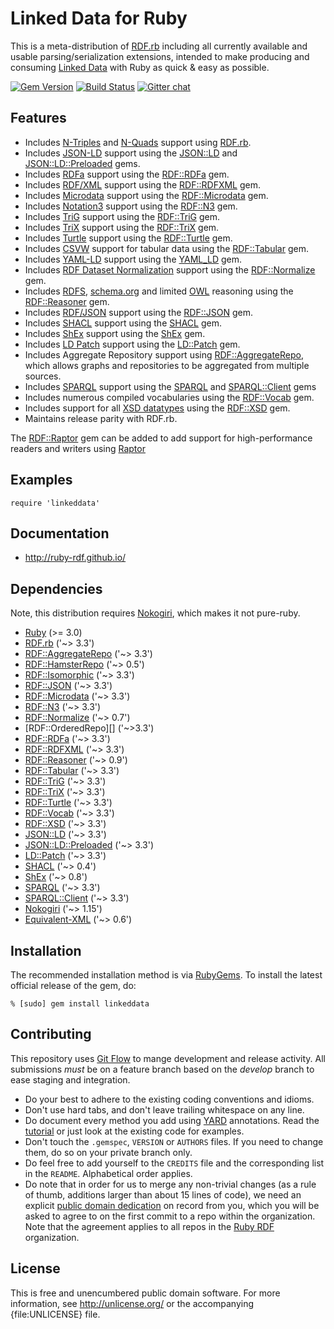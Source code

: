 # Linked Data for Ruby

This is a meta-distribution of [RDF.rb][] including all currently available
and usable parsing/serialization extensions, intended to make producing and
consuming [Linked Data][] with Ruby as quick & easy as possible.

[![Gem Version](https://badge.fury.io/rb/linkeddata.svg)](http://badge.fury.io/rb/linkeddata)
[![Build Status](https://github.com/ruby-rdf/linkeddata/workflows/CI/badge.svg?branch=develop)](https://github.com/ruby-rdf/linkeddata/actions?query=workflow%3ACI)
[![Gitter chat](https://badges.gitter.im/ruby-rdf/rdf.png)](https://gitter.im/ruby-rdf/rdf)

## Features

* Includes [N-Triples][] and [N-Quads][] support using [RDF.rb][].
* Includes [JSON-LD][] support using the [JSON::LD][] and [JSON::LD::Preloaded] gems.
* Includes [RDFa][] support using the [RDF::RDFa][] gem.
* Includes [RDF/XML][] support using the [RDF::RDFXML][] gem.
* Includes [Microdata][] support using the [RDF::Microdata][] gem.
* Includes [Notation3][] support using the [RDF::N3][] gem.
* Includes [TriG][] support using the [RDF::TriG][] gem.
* Includes [TriX][] support using the [RDF::TriX][] gem.
* Includes [Turtle][] support using the [RDF::Turtle][] gem.
* Includes [CSVW][] support for tabular data using the [RDF::Tabular][] gem.
* Includes [YAML-LD][] support using the [YAML_LD][]  gem.
* Includes [RDF Dataset Normalization][Normalization] support using the [RDF::Normalize][] gem.
* Includes  [RDFS][], [schema.org][] and limited [OWL][] reasoning using the [RDF::Reasoner][] gem.
* Includes [RDF/JSON][] support using the [RDF::JSON][] gem.
* Includes [SHACL][] support using the [SHACL][] gem.
* Includes [ShEx][] support using the [ShEx][] gem.
* Includes [LD Patch][] support using the [LD::Patch][] gem.
* Includes Aggregate Repository support using [RDF::AggregateRepo][], which allows graphs and repositories to be aggregated from multiple sources.
* Includes [SPARQL][] support using the [SPARQL][SPARQL gem] and [SPARQL::Client][] gems
* Includes numerous compiled vocabularies using the [RDF::Vocab][] gem.
* Includes support for all [XSD datatypes][] using the [RDF::XSD][] gem.
* Maintains release parity with RDF.rb.

The [RDF::Raptor][] gem can be added to add support for high-performance readers and writers using [Raptor][]
## Examples

    require 'linkeddata'

## Documentation

* <http://ruby-rdf.github.io/>

## Dependencies
Note, this distribution requires [Nokogiri][], which makes it not pure-ruby.

* [Ruby](https://www.ruby-lang.org/en/) (>= 3.0)
* [RDF.rb][] ('~> 3.3')
* [RDF::AggregateRepo][] ('~> 3.3')
* [RDF::HamsterRepo][] ('~> 0.5')
* [RDF::Isomorphic][] ('~> 3.3')
* [RDF::JSON][] ('~> 3.3')
* [RDF::Microdata][] ('~> 3.3')
* [RDF::N3][] ('~> 3.3')
* [RDF::Normalize][] ('~> 0.7')
* [RDF::OrderedRepo][] ('~>3.3')
* [RDF::RDFa][] ('~> 3.3')
* [RDF::RDFXML][] ('~> 3.3')
* [RDF::Reasoner][] ('~> 0.9')
* [RDF::Tabular][] ('~> 3.3')
* [RDF::TriG][] ('~> 3.3')
* [RDF::TriX][] ('~> 3.3')
* [RDF::Turtle][] ('~> 3.3')
* [RDF::Vocab][] ('~> 3.3')
* [RDF::XSD][] ('~> 3.3')
* [JSON::LD][] ('~> 3.3')
* [JSON::LD::Preloaded][] ('~> 3.3')
* [LD::Patch][] ('~> 3.3')
* [SHACL][SHACL gem] ('~> 0.4')
* [ShEx][ShEx gem] ('~> 0.8')
* [SPARQL][SPARQL gem] ('~> 3.3')
* [SPARQL::Client][] ('~> 3.3')
* [Nokogiri][] ('~> 1.15')
* [Equivalent-XML](https://rubygems.org/gems/equivalent-xml) ('~> 0.6')

## Installation

The recommended installation method is via [RubyGems](https://rubygems.org/).
To install the latest official release of the gem, do:

    % [sudo] gem install linkeddata

## Contributing
This repository uses [Git Flow](https://github.com/nvie/gitflow) to mange development and release activity. All submissions _must_ be on a feature branch based on the _develop_ branch to ease staging and integration.

* Do your best to adhere to the existing coding conventions and idioms.
* Don't use hard tabs, and don't leave trailing whitespace on any line.
* Do document every method you add using [YARD][] annotations. Read the
  [tutorial][YARD-GS] or just look at the existing code for examples.
* Don't touch the `.gemspec`, `VERSION` or `AUTHORS` files. If you need to
  change them, do so on your private branch only.
* Do feel free to add yourself to the `CREDITS` file and the corresponding
  list in the `README`. Alphabetical order applies.
* Do note that in order for us to merge any non-trivial changes (as a rule
  of thumb, additions larger than about 15 lines of code), we need an
  explicit [public domain dedication][PDD] on record from you,
  which you will be asked to agree to on the first commit to a repo within the organization.
  Note that the agreement applies to all repos in the [Ruby RDF](https://github.com/ruby-rdf/) organization.

## License

This is free and unencumbered public domain software. For more information,
see <http://unlicense.org/> or the accompanying {file:UNLICENSE} file.

[YARD]:             https://yardoc.org/
[YARD-GS]:          https://rubydoc.info/docs/yard/file/docs/GettingStarted.md
[PDD]:              https://unlicense.org/#unlicensing-contributions

[RDF.rb]:             https://ruby-rdf.github.io/rdf
[RDF::AggregateRepo]: https://ruby-rdf.github.io/rdf-aggregate-repo
[RDF::HamsterRepo]:    https://ruby-rdf.github.io/rdf-hamster-repo
[RDF::Isomorphic]:    https://ruby-rdf.github.io/rdf-isomorphic
[RDF::JSON]:          https://ruby-rdf.github.io/rdf-json
[RDF::Microdata]:     https://ruby-rdf.github.io/rdf-microdata
[RDF::N3]:            https://ruby-rdf.github.io/rdf-n3
[RDF::Normalize]:     https://ruby-rdf.github.io/rdf-normalize
[RDF::Ordredepo]:    https://ruby-rdf.github.io/rdf-ordered-repo
[RDF::Raptor]:        https://ruby-rdf.github.io/rdf-raptor
[RDF::RDFa]:          https://ruby-rdf.github.io/rdf-rdfa
[RDF::RDFXML]:        https://ruby-rdf.github.io/rdf-rdfxml
[RDF::Reasoner]:      https://ruby-rdf.github.io/rdf-reasoner
[RDF::Tabular]:       https://ruby-rdf.github.io/rdf-tabular
[RDF::TriG]:          https://ruby-rdf.github.io/rdf-trig
[RDF::TriX]:          https://ruby-rdf.github.io/rdf-trix
[RDF::Turtle]:        https://ruby-rdf.github.io/rdf-turtle
[RDF::Vocab]:         https://ruby-rdf.github.io/rdf-vocab
[RDF::XSD]:           https://ruby-rdf.github.io/rdf-xsd
[JSON::LD]:           https://ruby-rdf.github.io/json-ld
[JSON::LD::Preloaded]: https://ruby-rdf.github.io/json-ld-preloaded
[LD::Patch]:          https://ruby-rdf.github.io/ld-patch
[SHACL gem]:           https://ruby-rdf.github.io/shacl
[ShEx gem]:           https://ruby-rdf.github.io/shex
[SPARQL gem]:         https://ruby-rdf.github.io/sparql
[SPARQL::Client]:     https://ruby-rdf.github.io/sparql-client
[YAML_LD]:           https://ruby-rdf.github.io/yaml-ld

[Linked Data]:        http://linkeddata.org/
[CSVW]:               https://www.w3.org/standards/techs/csv#w3c_all
[JSON-LD]:            http://www.w3.org/TR/json-ld/ "JSON-LD 1.1"
[LD Patch]:           http://www.w3.org/TR/ldpatch/ "LD Patch"
[Microdata]:          http://www.w3.org/TR/microdata-rdf/ "Microdata to RDF"
[N-Quads]:            http://www.w3.org/TR/n-quads/ "N-Quads"
[N-Triples]:          http://www.w3.org/TR/n-triples/ "N-Triples"
[Nokogiri]:           https://rubygems.org/gems/nokogiri
[Normalization]:      https://json-ld.github.io/normalization/spec/ "RDF Dataset Normalization"
[Notation3]:          https://www.w3.org/TeamSubmission/n3/
[OWL]:                http://www.w3.org/TR/owl2-overview/
[Raptor]:   http://librdf.org/raptor/
[RDF/JSON]:           https://dvcs.w3.org/hg/rdf/raw-file/default/rdf-json/index.html
[RDF/XML]:            http://www.w3.org/TR/rdf-syntax-grammar/
[RDFa]:               http://www.w3.org/TR/rdfa-core/
[RDFS]:               http://www.w3.org/TR/rdf11-mt/
[schema.org]:         http://schema.org/
[SHACL]:               https://www.w3.org/TR/shacl/
[ShEx]:               http://shex.io/shex-semantics/
[SPARQL]:             http://www.w3.org/TR/sparql11-overview/
[TriG]:               http://www.w3.org/TR/trig/
[TriX]:               http://www.w3.org/2004/03/trix/
[Turtle]:             http://www.w3.org/TR/turtle/
[XSD Datatypes]: http://www.w3.org/TR/2004/REC-xmlschema-2-20041028/#built-in-datatypes
[YAML-LD]: https://json-ld.github.io/yaml-ld/spec
